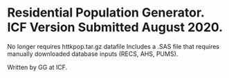 # Residential Population Generator. ICF Version Submitted August 2020.

No longer requires httkpop.tar.gz datafile
Includes a .SAS file that requires manually downloaded database inputs (RECS, AHS, PUMS). 

Written by GG at ICF.


